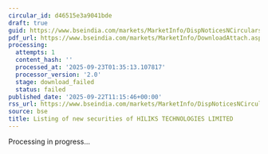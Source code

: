 ```yaml
---
circular_id: d46515e3a9041bde
draft: true
guid: https://www.bseindia.com/markets/MarketInfo/DispNoticesNCirculars.aspx?Noticeid={C7B6725C-4AA6-46AF-9304-40D801537E93}&noticeno=20250922-11&dt=09/22/2025&icount=11&totcount=58&flag=0
pdf_url: https://www.bseindia.com/markets/MarketInfo/DownloadAttach.aspx?id=20250922-11&attachedId=
processing:
  attempts: 1
  content_hash: ''
  processed_at: '2025-09-23T01:35:13.107817'
  processor_version: '2.0'
  stage: download_failed
  status: failed
published_date: '2025-09-22T11:15:46+00:00'
rss_url: https://www.bseindia.com/markets/MarketInfo/DispNoticesNCirculars.aspx?Noticeid={C7B6725C-4AA6-46AF-9304-40D801537E93}&noticeno=20250922-11&dt=09/22/2025&icount=11&totcount=58&flag=0
source: bse
title: Listing of new securities of HILIKS TECHNOLOGIES LIMITED
---
```


Processing in progress...